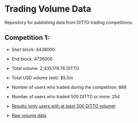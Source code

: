 # Trading Volume Data

Repository for publishing data from DITTO trading competitions.

## Competition 1:

- Start block: 4438000
- End block: 4726000
- Total volume: 2,435,179.76 DITTO
- Total USD volume (est): $5.5m
- Number of users who traded during the competition: 888
- Number of users who traded 500 DITTO or more: 254

- [Results (only users with at least 500 DITTO volume)](competition_1/results.csv)
- [Raw volume data](competition_1/raw/)

